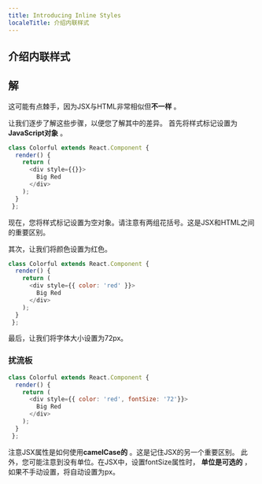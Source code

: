 ```yaml
---
title: Introducing Inline Styles
localeTitle: 介绍内联样式
---
```

## 介绍内联样式

## 解

这可能有点棘手，因为JSX与HTML非常相似但**不一样** 。

让我们逐步了解这些步骤，以便您了解其中的差异。 首先将样式标记设置为**JavaScript对象** 。

```react.js
class Colorful extends React.Component { 
  render() { 
    return ( 
      <div style={{}}> 
        Big Red 
      </div> 
    ); 
  } 
 }; 
```

现在，您将样式标记设置为空对象。请注意有两组花括号。这是JSX和HTML之间的重要区别。

其次，让我们将颜色设置为红色。

```react.js
class Colorful extends React.Component { 
  render() { 
    return ( 
      <div style={{ color: 'red' }}> 
        Big Red 
      </div> 
    ); 
  } 
 }; 
```

最后，让我们将字体大小设置为72px。

### 扰流板

```react.js
class Colorful extends React.Component { 
  render() { 
    return ( 
      <div style={{ color: 'red', fontSize: '72'}}> 
        Big Red 
      </div> 
    ); 
  } 
 }; 
```

注意JSX属性是如何使用**camelCase的** 。这是记住JSX的另一个重要区别。 此外，您可能注意到没有单位。在JSX中，设置fontSize属性时， **单位是可选的** ，如果不手动设置，将自动设置为px。